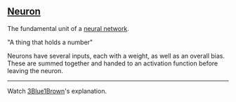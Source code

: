 ## [Neuron](#neuron)

The fundamental unit of a [neural network](#neural-network).

"A thing that holds a number"

Neurons have several inputs, each with a weight, as well as an overall bias. These are summed together and handed to an activation function before leaving the neuron.

---

Watch [3Blue1Brown](https://www.youtube.com/watch?v=aircAruvnKk)'s explanation.